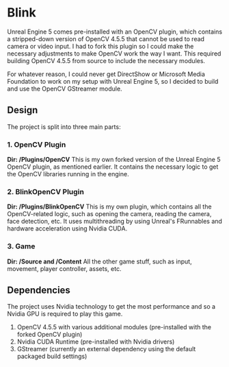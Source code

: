 # Blink

Unreal Engine 5 comes pre-installed with an OpenCV plugin, which contains a stripped-down version of OpenCV 4.5.5 that cannot be used to read camera or video input.
I had to fork this plugin so I could make the necessary adjustments to make OpenCV work the way I want. This required building OpenCV 4.5.5 from source to include the necessary modules.

For whatever reason, I could never get DirectShow or Microsoft Media Foundation to work on my setup with Unreal Engine 5, so I decided to build and use the OpenCV GStreamer module.

## Design
The project is split into three main parts:

### 1. OpenCV Plugin
**Dir: /Plugins/OpenCV**
This is my own forked version of the Unreal Engine 5 OpenCV plugin, as mentioned earlier. 
It contains the necessary logic to get the OpenCV libraries running in the engine.

### 2. BlinkOpenCV Plugin
**Dir: /Plugins/BlinkOpenCV**
This is my own plugin, which contains all the OpenCV-related logic, such as opening the camera, reading the camera, face detection, etc. 
It uses multithreading by using Unreal's FRunnables and hardware acceleration using Nvidia CUDA.

### 3. Game
**Dir: /Source and /Content**
All the other game stuff, such as input, movement, player controller, assets, etc.
 
## Dependencies
The project uses Nvidia technology to get the most performance and so a Nvidia GPU is required to play this game.
1. OpenCV 4.5.5 with various additional modules (pre-installed with the forked OpenCV plugin)
2. Nvidia CUDA Runtime (pre-installed with Nvidia drivers)
3. GStreamer (currently an external dependency using the default packaged build settings)